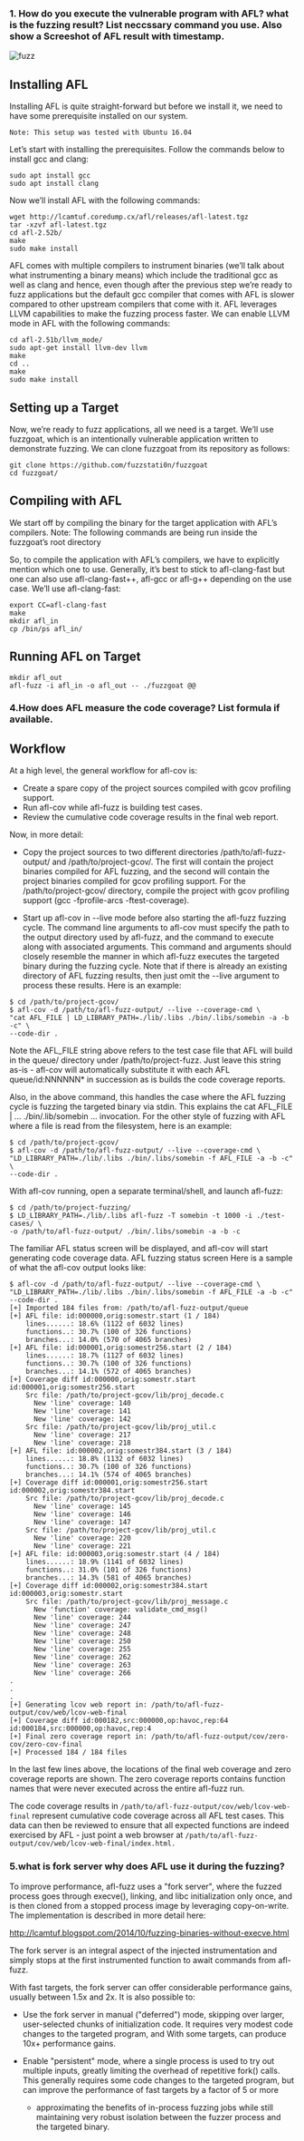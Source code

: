 

### 1. How do you execute the vulnerable program with AFL? what is the fuzzing result? List neccssary command you use. Also show a Screeshot of AFL result with timestamp.

![fuzz](https://user-images.githubusercontent.com/89963356/143688444-8357c3b2-5559-4dc2-8014-43e18fdc80ba.png)

## Installing AFL

Installing AFL is quite straight-forward but before we install it, we need to have some prerequisite installed on our system.

    Note: This setup was tested with Ubuntu 16.04

Let’s start with installing the prerequisites. Follow the commands below to install gcc and clang:
```
sudo apt install gcc
sudo apt install clang
```
Now we’ll install AFL with the following commands:
```
wget http://lcamtuf.coredump.cx/afl/releases/afl-latest.tgz
tar -xzvf afl-latest.tgz
cd afl-2.52b/
make
sudo make install
```
AFL comes with multiple compilers to instrument binaries (we’ll talk about what instrumenting a binary means) which include the traditional gcc as well as clang and hence, even though after the previous step we’re ready to fuzz applications but the default gcc compiler that comes with AFL is slower compared to other upstream compilers that come with it. AFL leverages LLVM capabilities to make the fuzzing process faster. We can enable LLVM mode in AFL with the following commands:
```
cd afl-2.51b/llvm_mode/
sudo apt-get install llvm-dev llvm
make
cd ..
make
sudo make install
```
## Setting up a Target

Now, we’re ready to fuzz applications, all we need is a target. We’ll use fuzzgoat, which is an intentionally vulnerable application written to demonstrate fuzzing. We can clone fuzzgoat from its repository as follows:
```
git clone https://github.com/fuzzstati0n/fuzzgoat
cd fuzzgoat/
```
## Compiling with AFL

We start off by compiling the binary for the target application with AFL’s compilers. 
    Note: The following commands are being run inside the fuzzgoat’s root directory

So, to compile the application with AFL’s compilers, we have to explicitly mention which one to use. Generally, it’s best to stick to afl-clang-fast but one can also use afl-clang-fast++, afl-gcc or afl-g++ depending on the use case. We’ll use afl-clang-fast:
```
export CC=afl-clang-fast
make
mkdir afl_in
cp /bin/ps afl_in/
```
## Running AFL on Target
```
mkdir afl_out
afl-fuzz -i afl_in -o afl_out -- ./fuzzgoat @@
```

### 4.How does AFL measure the code coverage? List formula if available.

## Workflow
At a high level, the general workflow for afl-cov is:

   - Create a spare copy of the project sources compiled with gcov profiling support.
   - Run afl-cov while afl-fuzz is building test cases.
   - Review the cumulative code coverage results in the final web report.

Now, in more detail:

- Copy the project sources to two different directories /path/to/afl-fuzz-output/ and /path/to/project-gcov/. The first will contain the project binaries compiled for AFL fuzzing, and the second will contain the project binaries compiled for gcov profiling support. For the /path/to/project-gcov/ directory, compile the project with gcov profiling support (gcc -fprofile-arcs -ftest-coverage).

- Start up afl-cov in --live mode before also starting the afl-fuzz fuzzing cycle. The command line arguments to afl-cov must specify the path to the output directory used by afl-fuzz, and the command to execute along with associated arguments. This command and arguments should closely resemble the manner in which afl-fuzz executes the targeted binary during the fuzzing cycle. Note that if there is already an existing directory of AFL fuzzing results, then just omit the --live argument to process these results. Here is an example:
```
$ cd /path/to/project-gcov/
$ afl-cov -d /path/to/afl-fuzz-output/ --live --coverage-cmd \
"cat AFL_FILE | LD_LIBRARY_PATH=./lib/.libs ./bin/.libs/somebin -a -b -c" \
--code-dir .
```
Note the AFL_FILE string above refers to the test case file that AFL will build in the queue/ directory under /path/to/project-fuzz. Just leave this string as-is - afl-cov will automatically substitute it with each AFL queue/id:NNNNNN* in succession as is builds the code coverage reports.

Also, in the above command, this handles the case where the AFL fuzzing cycle is fuzzing the targeted binary via stdin. This explains the cat AFL_FILE | ... ./bin/.lib/somebin ... invocation. For the other style of fuzzing with AFL where a file is read from the filesystem, here is an example:
```
$ cd /path/to/project-gcov/
$ afl-cov -d /path/to/afl-fuzz-output/ --live --coverage-cmd \
"LD_LIBRARY_PATH=./lib/.libs ./bin/.libs/somebin -f AFL_FILE -a -b -c" \
--code-dir .
```
With afl-cov running, open a separate terminal/shell, and launch afl-fuzz:
```
$ cd /path/to/project-fuzzing/
$ LD_LIBRARY_PATH=./lib/.libs afl-fuzz -T somebin -t 1000 -i ./test-cases/ \
-o /path/to/afl-fuzz-output/ ./bin/.libs/somebin -a -b -c
```
The familiar AFL status screen will be displayed, and afl-cov will start generating code coverage data. AFL fuzzing status screen Here is a sample of what the afl-cov output looks like:
```
$ afl-cov -d /path/to/afl-fuzz-output/ --live --coverage-cmd \
"LD_LIBRARY_PATH=./lib/.libs ./bin/.libs/somebin -f AFL_FILE -a -b -c" --code-dir .
[+] Imported 184 files from: /path/to/afl-fuzz-output/queue
[+] AFL file: id:000000,orig:somestr.start (1 / 184)
    lines......: 18.6% (1122 of 6032 lines)
    functions..: 30.7% (100 of 326 functions)
    branches...: 14.0% (570 of 4065 branches)
[+] AFL file: id:000001,orig:somestr256.start (2 / 184)
    lines......: 18.7% (1127 of 6032 lines)
    functions..: 30.7% (100 of 326 functions)
    branches...: 14.1% (572 of 4065 branches)
[+] Coverage diff id:000000,orig:somestr.start id:000001,orig:somestr256.start
    Src file: /path/to/project-gcov/lib/proj_decode.c
      New 'line' coverage: 140
      New 'line' coverage: 141
      New 'line' coverage: 142
    Src file: /path/to/project-gcov/lib/proj_util.c
      New 'line' coverage: 217
      New 'line' coverage: 218
[+] AFL file: id:000002,orig:somestr384.start (3 / 184)
    lines......: 18.8% (1132 of 6032 lines)
    functions..: 30.7% (100 of 326 functions)
    branches...: 14.1% (574 of 4065 branches)
[+] Coverage diff id:000001,orig:somestr256.start id:000002,orig:somestr384.start
    Src file: /path/to/project-gcov/lib/proj_decode.c
      New 'line' coverage: 145
      New 'line' coverage: 146
      New 'line' coverage: 147
    Src file: /path/to/project-gcov/lib/proj_util.c
      New 'line' coverage: 220
      New 'line' coverage: 221
[+] AFL file: id:000003,orig:somestr.start (4 / 184)
    lines......: 18.9% (1141 of 6032 lines)
    functions..: 31.0% (101 of 326 functions)
    branches...: 14.3% (581 of 4065 branches)
[+] Coverage diff id:000002,orig:somestr384.start id:000003,orig:somestr.start
    Src file: /path/to/project-gcov/lib/proj_message.c
      New 'function' coverage: validate_cmd_msg()
      New 'line' coverage: 244
      New 'line' coverage: 247
      New 'line' coverage: 248
      New 'line' coverage: 250
      New 'line' coverage: 255
      New 'line' coverage: 262
      New 'line' coverage: 263
      New 'line' coverage: 266
.
.
.
[+] Generating lcov web report in: /path/to/afl-fuzz-output/cov/web/lcov-web-final
[+] Coverage diff id:000182,src:000000,op:havoc,rep:64 id:000184,src:000000,op:havoc,rep:4
[+] Final zero coverage report in: /path/to/afl-fuzz-output/cov/zero-cov/zero-cov-final
[+] Processed 184 / 184 files
```
In the last few lines above, the locations of the final web coverage and zero coverage reports are shown. The zero coverage reports contains function names that were never executed across the entire afl-fuzz run.

The code coverage results in `/path/to/afl-fuzz-output/cov/web/lcov-web-final` represent cumulative code coverage across all AFL test cases. This data can then be reviewed to ensure that all expected functions are indeed exercised by AFL - just point a web browser at `/path/to/afl-fuzz-output/cov/web/lcov-web-final/index.html.`

### 5.what is fork server why does AFL use it during the fuzzing?


To improve performance, afl-fuzz uses a "fork server", where the fuzzed process
goes through execve(), linking, and libc initialization only once, and is then
cloned from a stopped process image by leveraging copy-on-write. The
implementation is described in more detail here:

  http://lcamtuf.blogspot.com/2014/10/fuzzing-binaries-without-execve.html

The fork server is an integral aspect of the injected instrumentation and
simply stops at the first instrumented function to await commands from
afl-fuzz.

With fast targets, the fork server can offer considerable performance gains,
usually between 1.5x and 2x. It is also possible to:

  - Use the fork server in manual ("deferred") mode, skipping over larger,
    user-selected chunks of initialization code. It requires very modest
    code changes to the targeted program, and With some targets, can
    produce 10x+ performance gains.

  - Enable "persistent" mode, where a single process is used to try out
    multiple inputs, greatly limiting the overhead of repetitive fork()
    calls. This generally requires some code changes to the targeted program,
    but can improve the performance of fast targets by a factor of 5 or more
    - approximating the benefits of in-process fuzzing jobs while still
    maintaining very robust isolation between the fuzzer process and the
    targeted binary.
